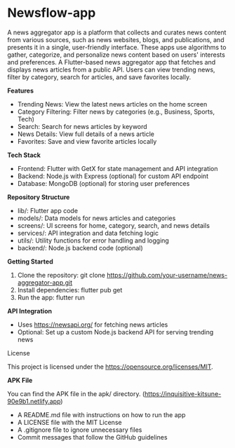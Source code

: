 # Newsflow-app
A news aggregator app is a platform that collects and curates news content from various sources, such as news websites, blogs, and publications, and presents it in a single, user-friendly interface. These apps use algorithms to gather, categorize, and personalize news content based on users' interests and preferences.
A Flutter-based news aggregator app that fetches and displays news articles from a public API. Users can view trending news, filter by category, search for articles, and save favorites locally.

**Features**
- Trending News: View the latest news articles on the home screen
- Category Filtering: Filter news by categories (e.g., Business, Sports, Tech)
- Search: Search for news articles by keyword
- News Details: View full details of a news article
- Favorites: Save and view favorite articles locally

**Tech Stack**

- Frontend: Flutter with GetX for state management and API integration
- Backend: Node.js with Express (optional) for custom API endpoint
- Database: MongoDB (optional) for storing user preferences

**Repository Structure**

- lib/: Flutter app code
- models/: Data models for news articles and categories
- screens/: UI screens for home, category, search, and news details
- services/: API integration and data fetching logic
- utils/: Utility functions for error handling and logging
- backend/: Node.js backend code (optional)

**Getting Started**

1. Clone the repository: git clone https://github.com/your-username/news-aggregator-app.git
2. Install dependencies: flutter pub get
3. Run the app: flutter run

**API Integration**

- Uses https://newsapi.org/ for fetching news articles
- Optional: Set up a custom Node.js backend API for serving trending news

License

This project is licensed under the https://opensource.org/licenses/MIT.

**APK File**

You can find the APK file in the apk/ directory.
(https://inquisitive-kitsune-90e9b1.netlify.app)


- A README.md file with instructions on how to run the app
- A LICENSE file with the MIT License
- A .gitignore file to ignore unnecessary files
- Commit messages that follow the GitHub guidelines

